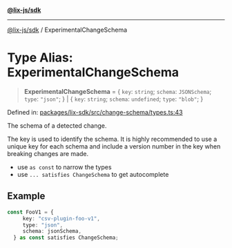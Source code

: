 [**@lix-js/sdk**](../README.md)

***

[@lix-js/sdk](../globals.md) / ExperimentalChangeSchema

# Type Alias: ExperimentalChangeSchema

> **ExperimentalChangeSchema** = \{ `key`: `string`; `schema`: `JSONSchema`; `type`: `"json"`; \} \| \{ `key`: `string`; `schema`: `undefined`; `type`: `"blob"`; \}

Defined in: [packages/lix-sdk/src/change-schema/types.ts:43](https://github.com/opral/monorepo/blob/e988989a407211f6aa9551fb06720fedf7059729/packages/lix-sdk/src/change-schema/types.ts#L43)

The schema of a detected change.

The key is used to identify the schema. It is highly
recommended to use a unique key for each schema and
include a version number in the key when breaking
changes are made.

- use `as const` to narrow the types
- use `... satisfies ChangeSchema` to get autocomplete

## Example

```ts
const FooV1 = {
     key: "csv-plugin-foo-v1",
     type: "json",
     schema: jsonSchema,
  } as const satisfies ChangeSchema;
```
